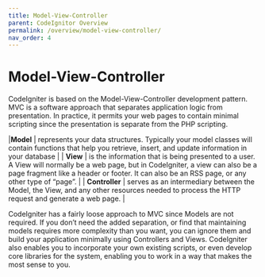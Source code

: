 ```yaml
---
title: Model-View-Controller
parent: CodeIgnitor Overview
permalink: /overview/model-view-controller/ 
nav_order: 4
---
```


# **Model-View-Controller**

CodeIgniter is based on the Model-View-Controller development pattern. MVC is a software approach that separates application logic from presentation. In practice, it permits your web pages to contain minimal scripting since the presentation is separate from the PHP scripting.

|**Model** | represents your data structures. Typically your model classes will contain functions that help you retrieve, insert, and update information in your database |
| **View** | is the information that is being presented to a user. A View will normally be a web page, but in CodeIgniter, a view can also be a page fragment like a header or footer. It can also be an RSS page, or any other type of “page”. |
| **Controller** | serves as an intermediary between the Model, the View, and any other resources needed to process the HTTP request and generate a web page. |

CodeIgniter has a fairly loose approach to MVC since Models are not required. If you don’t need the added separation, or find that maintaining models requires more complexity than you want, you can ignore them and build your application minimally using Controllers and Views. CodeIgniter also enables you to incorporate your own existing scripts, or even develop core libraries for the system, enabling you to work in a way that makes the most sense to you.

